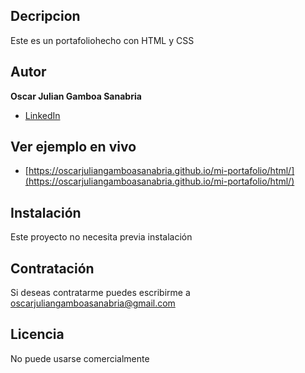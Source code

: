 ## Decripcion
Este es un portafoliohecho con HTML y CSS

## Autor 
**Oscar Julian Gamboa Sanabria**

* [LinkedIn](www.linkedin.com/in/oscar-julián-gamboa-sanabria-a30429336)
## Ver ejemplo en vivo
- [https://oscarjuliangamboasanabria.github.io/mi-portafolio/html/](https://oscarjuliangamboasanabria.github.io/mi-portafolio/html/)
## Instalación
Este proyecto no necesita previa instalación

## Contratación
Si deseas contratarme puedes escribirme a oscarjuliangamboasanabria@gmail.com

## Licencia
No puede usarse comercialmente
